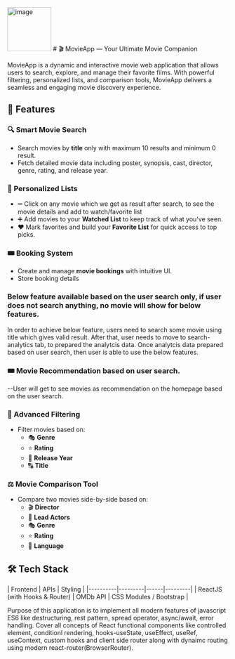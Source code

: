 <img width="100" alt="image" src="https://github.com/user-attachments/assets/84f7894b-cfc8-45f5-ba0f-7bceec2ea4dc" />
# 🎬 MovieApp  — Your Ultimate Movie Companion

MovieApp is a dynamic and interactive movie web application that allows users to search, explore, and manage their favorite films. With powerful filtering, personalized lists, and comparison tools, MovieApp delivers a seamless and engaging movie discovery experience.

## 🚀 Features

### 🔍 Smart Movie Search
- Search movies by **title** only with maximum 10 results and minimum 0 result.
- Fetch detailed movie data including poster, synopsis, cast, director, genre, rating, and release year.

### 📂 Personalized Lists
-  ➖ Click on any movie which we get as result after search, to see the movie details and add to watch/favorite list
- ➕ Add movies to your **Watched List** to keep track of what you've seen.
- ❤️ Mark favorites and build your **Favorite List** for quick access to top picks.

### 🎟️ Booking System
- Create and manage **movie bookings** with intuitive UI.
- Store booking details

### Below feature available based on the user search only, if user does not search anything, no movie will show for below features.
In order to achieve below feature, users need to search some movie using title which gives valid result. After that, user needs to move to search-analytics tab, to prepared the analytcis data. Once analytcis data prepared based on user search, then user is able to use the below features.

### 🎟️ Movie Recommendation based on user search.
--User will get to see movies as recommendation on the homepage based on the user search.

### 🎯 Advanced Filtering
- Filter movies based on:
  - 🎭 **Genre**
  - ⭐ **Rating**
  - 📅 **Release Year**
  - 🔠 **Title**

### ⚖️ Movie Comparison Tool
- Compare two movies side-by-side based on:
  - 🎬 **Director**
  - 👥 **Lead Actors**
  - 🎭 **Genre**
  - ⭐ **Rating**
  - 👥 **Language**

## 🛠️ Tech Stack

| Frontend  | APIs | Styling |
|----------|---------|------|---------|
| ReactJS (with Hooks & Router) | OMDb API | CSS Modules / Bootstrap |

Purpose of this application is to implement all modern features of javascript ES6 like destructuring, rest pattern, spread operator, async/await, error handling.
Cover all concepts of React functional components like controlled element, conditionl rendering, hooks-useState, useEffect, useRef, useContext, custom hooks and client side router along with dynaimc routing using modern react-router(BrowserRouter). 
